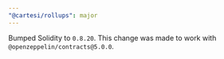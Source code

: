 ```yaml
---
"@cartesi/rollups": major
---
```


Bumped Solidity to `0.8.20`.
This change was made to work with `@openzeppelin/contracts@5.0.0`.
